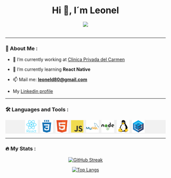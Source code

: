 <h1 align="center"> Hi 👋, I´m Leonel</h1> 

<div id="header" align="center">
  <img src="https://media.giphy.com/media/1sgetPM00wWqJpVUTl/giphy.gif" width="150"/>

<div>
<img src="https://komarev.com/ghpvc/?username=leoneld80&style=flat-square&color=blue" alt=""/>
</div>

</div>  

---

### 🧔 About Me :
  
* 🔭 I’m currently working at [Clinica Privada del Carmen](https://www.clinicadelcarmen.com.ar/)

* 🌱 I’m currently learning **React Native**

* 📫 Mail me: **leoneld80@gmail.com**

* My [Linkedin profile](https://www.linkedin.com/in/leonel-dechat)
 

---

### :hammer_and_wrench: Languages and Tools :
  
 
  <div align="center" style="background-color: rgba(0, 0, 0, 0.0470588)">
  <img src="https://github.com/devicons/devicon/blob/master/icons/react/react-original-wordmark.svg" title="React" alt="React" width="40" height="40"/>&nbsp;
  <img src="https://github.com/devicons/devicon/blob/master/icons/css3/css3-plain-wordmark.svg"  title="CSS3" alt="CSS" width="40" height="40"/>&nbsp;
  <img src="https://github.com/devicons/devicon/blob/master/icons/html5/html5-original.svg" title="HTML5" alt="HTML" width="40" height="40"/>&nbsp;
  <img src="https://github.com/devicons/devicon/blob/master/icons/javascript/javascript-original.svg" title="JavaScript" alt="JavaScript" width="40" height="40"/>&nbsp;
  <img src="https://github.com/devicons/devicon/blob/master/icons/mysql/mysql-original-wordmark.svg" title="MySQL"  alt="MySQL" width="40" height="40"/>&nbsp;
  <img src="https://github.com/devicons/devicon/blob/master/icons/nodejs/nodejs-original-wordmark.svg" title="NodeJS" alt="NodeJS" width="40" height="40"/>&nbsp;
  <img src="https://github.com/devicons/devicon/blob/master/icons/linux/linux-original.svg" title="Linux" alt="Linux" width="40" height="40"/>&nbsp;
  <img src="https://github.com/devicons/devicon/blob/master/icons/sequelize/sequelize-original.svg" title="Sequelize" alt="Sequelize" width="40" height="40"/>&nbsp;
  </div>




---

### :fire: My Stats :

<div  align="center">
 
[![GitHub Streak](http://github-readme-streak-stats.herokuapp.com?user=leoneld80&theme=highcontrast)](https://git.io/streak-stats)
 
[![Top Langs](https://github-readme-stats.vercel.app/api/top-langs/?username=leoneld80&layout=compact&theme=vision-friendly-dark)](https://github.com/anuraghazra/github-readme-stats)
</div>

